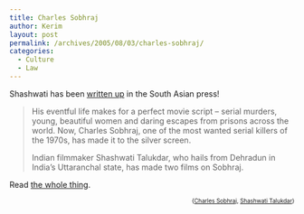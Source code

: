 ```yaml
---
title: Charles Sobhraj
author: Kerim
layout: post
permalink: /archives/2005/08/03/charles-sobhraj/
categories:
  - Culture
  - Law
---
```

Shashwati has been <a href="http://blog.shashwati.com/2005/08/03/eunuch-alley-and-snakebyte-in-the-news/" onclick="_gaq.push(['_trackEvent', 'outbound-article', 'http://blog.shashwati.com/2005/08/03/eunuch-alley-and-snakebyte-in-the-news/', 'written up']);" >written up</a> in the South Asian press!

> His eventful life makes for a perfect movie script &#8211; serial murders, young, beautiful women and daring escapes from prisons across the world. Now, Charles Sobhraj, one of the most wanted serial killers of the 1970s, has made it to the silver screen.
> 
> Indian filmmaker Shashwati Talukdar, who hails from Dehradun in India’s Uttaranchal state, has made two films on Sobhraj.

Read <a href="http://blog.shashwati.com/2005/08/03/eunuch-alley-and-snakebyte-in-the-news/" onclick="_gaq.push(['_trackEvent', 'outbound-article', 'http://blog.shashwati.com/2005/08/03/eunuch-alley-and-snakebyte-in-the-news/', 'the whole thing']);" >the whole thing</a>.  
<!-- technorati tags start -->

<div style="text-align:right;">
  <span style="font-size:x-small;">{<a href="http://technorati.com/tag/Charles Sobhraj" onclick="_gaq.push(['_trackEvent', 'outbound-article', 'http://technorati.com/tag/Charles Sobhraj', 'Charles Sobhraj']);"  rel="tag">Charles Sobhraj</a>, <a href="http://technorati.com/tag/Shashwati Talukdar" onclick="_gaq.push(['_trackEvent', 'outbound-article', 'http://technorati.com/tag/Shashwati Talukdar', 'Shashwati Talukdar']);"  rel="tag">Shashwati Talukdar</a>}</span>


<!-- technorati tags end -->

